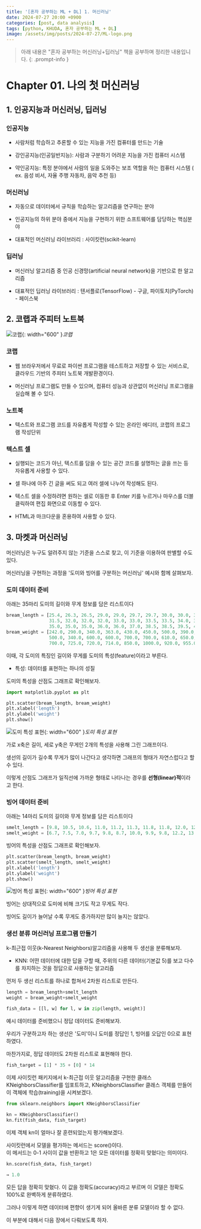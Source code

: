 ```yaml
---
title: '[혼자 공부하는 ML + DL] 1. 머신러닝'
date: 2024-07-27 20:00 +0900
categories: [post, data analysis]
tags: [python, KHUDA, 혼자 공부하는 ML + DL]
image: /assets/img/posts/2024-07-27/ML-logo.png
---
```



> 아래 내용은 "혼자 공부하는 머신러닝+딥러닝" 책을 공부하며 정리한 내용입니다. 
{: .prompt-info }

# Chapter 01. 나의 첫 머신러닝

## 1. 인공지능과 머신러닝, 딥러닝

### 인공지능

- 사람처럼 학습하고 추론할 수 있는 지능을 가진 컴퓨터를 만드는 기술

- 강인공지능(인공일반지능): 사람과 구분하기 어려운 지능을 가진 컴퓨터 시스템 

- 약인공지능: 특정 분야에서 사람의 일을 도와주는 보조 역할을 하는 컴퓨터 시스템 ( ex. 음성 비서, 자율 주행 자동차, 음악 추천 등)

### 머신러닝

- 자동으로 데이터에서 규칙을 학습하는 알고리즘을 연구하는 분야
  
- 인공지능의 하위 분야 중에서 지능을 구현하기 위한 소프트웨어를 담당하는 핵심분야

- 대표적인 머신러닝 라이브러리 : 사이킷런(scikit-learn)

### 딥러닝

- 머신러닝 알고리즘 중 인공 신경망(artificial neural network)을 기반으로 한 알고리즘

- 대표적인 딥러닝 라이브러리 : 텐서플로(TensorFlow) - 구글, 파이토치(PyTorch) - 페이스북

## 2. 코랩과 주피터 노트북

![코랩](/assets/img/posts/2024-07-27/colab-logo.png){: width="600" }_코랩_

### 코랩

- 웹 브라우저에서 무료로 파이썬 프로그램을 테스트하고 저장할 수 있는 서비스로, 클라우드 기반의 주피터 노트북 개발환경이다.

- 머신러닝 프로그램도 만들 수 있으며, 컴퓨터 성능과 상관없이 머신러닝 프로그램을 실습해 볼 수 있다.

### 노트북

- 텍스트와 프로그램 코드를 자유롭게 작성할 수 있는 온라인 에디터, 코랩의 프로그램 작성단위

### 텍스트 셀

- 실행되는 코드가 아닌, 텍스트를 담을 수 있는 공간
코드를 설명하는 글을 쓰는 등 자유롭게 사용할 수 있다.

- 셀 하나에 아주 긴 글을 써도 되고 여러 셀에 나누어 작성해도 된다.

- 텍스트 셀을 수정하려면 원하는 셀로 이동한 후 Enter 키를 누르거나 마우스를 더블 클릭하여 편집 화면으로 이동할 수 있다.

- HTML과 마크다운을 혼용하여 사용할 수 있다.

## 3. 마켓과 머신러닝

머신러닝은 누구도 알려주지 않는 기준을 스스로 찾고, 이 기준을 이용하여 판별할 수도 있다.

머신러닝을 구현하는 과정을 '도미와 빙어를 구분하는 머신러닝' 예시와 함께 살펴보자.

### 도미 데이터 준비

아래는 35마리 도미의 길이와 무게 정보를 담은 리스트이다

```py
bream_length = [25.4, 26.3, 26.5, 29.0, 29.0, 29.7, 29.7, 30.0, 30.0, 30.7, 31.0, 31.0, 
                31.5, 32.0, 32.0, 32.0, 33.0, 33.0, 33.5, 33.5, 34.0, 34.0, 34.5, 35.0, 
                35.0, 35.0, 35.0, 36.0, 36.0, 37.0, 38.5, 38.5, 39.5, 41.0, 41.0]
bream_weight = [242.0, 290.0, 340.0, 363.0, 430.0, 450.0, 500.0, 390.0, 450.0, 500.0, 475.0, 500.0, 
                500.0, 340.0, 600.0, 600.0, 700.0, 700.0, 610.0, 650.0, 575.0, 685.0, 620.0, 680.0, 
                700.0, 725.0, 720.0, 714.0, 850.0, 1000.0, 920.0, 955.0, 925.0, 975.0, 950.0]
```

이때, 각 도미의 특징인 길이와 무게를 도미의 특성(feature)이라고 부른다.

- 특성: 데이터를 표현하는 하나의 성질
  

도미의 특성을 산점도 그래프로 확인해보자.

```py
import matplotlib.pyplot as plt

plt.scatter(bream_length, bream_weight)
plt.xlabel('length')
plt.ylabel('weight')
plt.show()
```

![도미 특성 표현](/assets/img/posts/2024-07-27/도미특성.png){: width="600" }_도미 특성 표현_

가로 x축은 길이, 세로 y축은 무게인 2개의 특성을 사용해 그린 그래프이다. 

생선의 길이가 길수록 무게가 많이 나간다고 생각하면 그래프의 형태가 자연스럽다고 할 수 있다. 

이렇게 산점도 그래프가 일직선에 가까운 형태로 나타나는 경우를 **선형(linear)적**이라고 한다. 

### 빙어 데이터 준비

아래는 14마리 도미의 길이와 무게 정보를 담은 리스트이다

```py
smelt_length = [9.8, 10.5, 10.6, 11.0, 11.2, 11.3, 11.8, 11.8, 12.0, 12.2, 12.4, 13.0, 14.3, 15.0]
smelt_weight = [6.7, 7.5, 7.0, 9.7, 9.8, 8.7, 10.0, 9.9, 9.8, 12.2, 13.4, 12.2, 19.7, 19.9]
```

빙어의 특성을 산점도 그래프로 확인해보자.

```py
plt.scatter(bream_length, bream_weight)
plt.scatter(smelt_length, smelt_weight)
plt.xlabel('length')
plt.ylabel('weight')
plt.show()
```

![빙어 특성 표현](/assets/img/posts/2024-07-27/빙어특성.png){: width="600" }_빙어 특성 표현_

빙어는 상대적으로 도미에 비해 크기도 작고 무게도 작다. 

빙어도 길이가 늘어날 수록 무게도 증가하지만 많이 늘지는 않았다.

### 생선 분류 머신러닝 프로그램 만들기

k-최근접 이웃(k-Nearest Neighbors)알고리즘을 사용해 두 생선을 분류해보자.

- KNN: 어떤 데이터에 대한 답을 구할 때, 주위의 다른 데이터(기본값 5)를 보고 다수를 차지하는 것을 정답으로 사용하는 알고리즘

먼저 두 생선 리스트를 하나로 합쳐서 2차원 리스트로 만든다.

```py
length = bream_length+smelt_length
weight = bream_weight+smelt_weight
 
fish_data = [[l, w] for l, w in zip(length, weight)]
```

예시 데이터를 준비했으니 정답 데이터도 준비해보자.

우리가 구분하고자 하는 생선은 '도미'이니 도미를 정답인 1, 빙어를 오답인 0으로 표현하였다.

마찬가지로, 정답 데이터도 2차원 리스트로 표현해야 한다.

```py
fish_target = [1] * 35 + [0] * 14
```

이제 사이킷런 패키지에서 k-최근접 이웃 알고리즘을 구현한 클래스 KNeighborsClassifier를 임포트하고, KNeighborsClassifier 클래스 객체를 만들어 이 객체에 학습(training)을 시켜보겠다.

```py
from sklearn.neighbors import KNeighborsClassifier

kn = KNeighborsClassifier()
kn.fit(fish_data, fish_target)
```


이제 객체 kn이 얼마나 잘 훈련되었는지 평가해보겠다.

사이킷런에서 모델을 평가하는 메서드는 score()이다.   
이 메서드는 0-1 사이이 값을 반환하고 1은 모든 데이터를 정확히 맞혔다는 의미이다.

```py
kn.score(fish_data, fish_target)

→ 1.0
```

모든 답을 정확히 맞혔다. 이 값을 정확도(accuracy)라고 부르며 이 모델은 정확도 100%로 완벽하게 분류하였다.

그러나 이렇게 하면 데이터에 편향이 생기게 되어 올바른 분류 모델이라 할 수 없다. 

이 부분에 대해서 다음 장에서 다뤄보도록 하자.